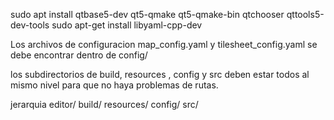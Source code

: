 
sudo apt install qtbase5-dev qt5-qmake qt5-qmake-bin qtchooser qttools5-dev-tools
sudo apt-get install libyaml-cpp-dev

Los archivos de configuracion map_config.yaml y tilesheet_config.yaml se debe encontrar dentro de config/

los subdirectorios de build, resources , config y src deben estar todos al mismo nivel para que no haya problemas de rutas.

jerarquia
editor/
    build/
    resources/
    config/
    src/
